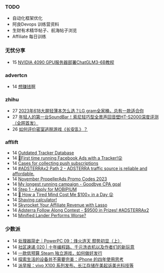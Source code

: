 ### TODO
-  自动化框架优化
-  阿良Devops 训练营资料
-  生财有术精华帖子、航海帖子浏览
-  Affiliate 每日训练

### 无忧分享
<!-- ruyo:START -->
-  15 [NVIDIA 4090 GPU服务器部署ChatGLM3-6B教程](https://51.ruyo.net/18538.html)<!-- ruyo:END -->

### advertcn
<!-- advertcn:START -->
-  14 [想赚钱啊](https://www.advertcn.com/forum.php?mod=viewthread&tid=112915)<!-- advertcn:END -->

### zhihu
<!-- zhihu:START -->
-  27 [2023年618大屏轻薄本怎么选？LG gram全家桶，总有一款适合你](http://zhuanlan.zhihu.com/p/632641888?utm_campaign=rss&utm_medium=rss&utm_source=rss&utm_content=title)
-  27 [年轻人的第一台SoundBar！索尼轻巧型全景声回音壁HT-S2000深度评测（全网首发）](http://zhuanlan.zhihu.com/p/630990296?utm_campaign=rss&utm_medium=rss&utm_source=rss&utm_content=title)
-  26 [如何评价密室逃脱游戏《长安乱》？](http://www.zhihu.com/question/563950552/answer/3045961312?utm_campaign=rss&utm_medium=rss&utm_source=rss&utm_content=title)<!-- zhihu:END -->

### afflift
<!-- afflift:START -->
-  14 [Outdated Tracker Database](https://afflift.com/f/threads/outdated-tracker-database.12028/)
-  14 [🎯First time running Facebook Ads with a Tracker!😲](https://afflift.com/f/threads/%F0%9F%8E%AFfirst-time-running-facebook-ads-with-a-tracker-%F0%9F%98%B2.12006/)
-  14 [Cases for collecting push subscriptions](https://afflift.com/f/threads/cases-for-collecting-push-subscriptions.12004/)
-  14 [#ADSTERRAx2 Path 2 - ADSTERRA traffic source is reliable and affordable.](https://afflift.com/f/threads/adsterrax2-path-2-adsterra-traffic-source-is-reliable-and-affordable.11986/)
-  14 [November PropellerAds Promo Codes 2023](https://afflift.com/f/threads/november-propellerads-promo-codes-2023.11924/)
-  14 [My longest running campaign - Goodbye CPA goal](https://afflift.com/f/threads/my-longest-running-campaign-goodbye-cpa-goal.11839/)
-  14 [Step 1 - Apply for MOBIPIUM](https://afflift.com/f/threads/step-1-apply-for-mobipium.2938/)
-  14 [🤯 How a Tired Mind Cost Me $100+ in a Day 😮](https://afflift.com/f/threads/%F0%9F%A4%AF-how-a-tired-mind-cost-me-100-in-a-day-%F0%9F%98%AE.12027/)
-  14 [Shaving calculator!](https://afflift.com/f/threads/shaving-calculator.12025/)
-  14 [Skyrocket Your Affiliate Revenue with Lasso](https://afflift.com/f/threads/skyrocket-your-affiliate-revenue-with-lasso.12017/)
-  14 [Adsterra Follow Along Contest - $9500 in Prizes! #ADSTERRAx2](https://afflift.com/f/threads/adsterra-follow-along-contest-9500-in-prizes-adsterrax2.11948/)
-  14 [Minified Lander Performs Worse?](https://afflift.com/f/threads/minified-lander-performs-worse.12026/)<!-- afflift:END -->

### 少数派
<!-- sspai:START -->
-  14 [处理器简史｜PowerPC 09：烽火连天 颓势初显（上）](https://sspai.com/prime/story/ppc-history-09)
-  14 [社区速递 020 | 十年编程路、千元洗衣机以及作者们的新玩意](https://sspai.com/post/84408)
-  14 [一款低预算 Steam 独立游戏，如何做好发行](https://sspai.com/post/81359)
-  14 [探索生活的设备并不需要完美：iPhone 的四年使用思考](https://sspai.com/post/84362)
-  14 [派早报：vivo X100 系列发布、长江存储在美起诉美光科技等](https://sspai.com/post/84399)<!-- sspai:END -->
